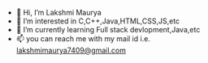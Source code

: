- 👋 Hi, I’m Lakshmi Maurya
- 👀 I’m interested in C,C++,Java,HTML,CSS,JS,etc
- 🌱 I’m currently learning Full stack devlopment,Java,etc
- 📫 you can reach me with my mail id i.e. lakshmimaurya7409@gmail.com

<!---
12Lakshi/12Lakshi is a ✨ special ✨ repository because its `README.md` (this file) appears on your GitHub profile.
You can click the Preview link to take a look at your changes.
--->
